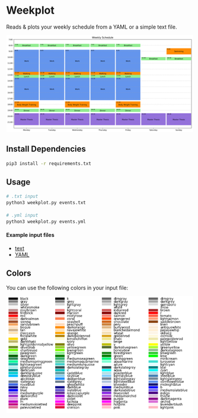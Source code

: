 # Weekplot
Reads & plots your weekly schedule from a YAML or a simple text file.

![Schedule](Schedule.png)

## Install Dependencies
``` sh
pip3 install -r requirements.txt
```

## Usage
``` sh
# .txt input
python3 weekplot.py events.txt

# .yml input
python3 weekplot.py events.yml
```

#### Example input files
 - [text](events.txt)
 - [YAML](events.yml)

## Colors
You can use the following colors in your input file:

![Colors](colors.webp)
